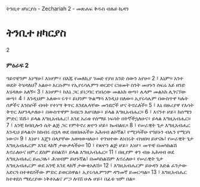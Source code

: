 ﻿
 ትንቢተ ዘካርያስ - Zechariah 2 - መጽሐፍ ቅዱስ ብሉይ ኪዳን
# ትንቢተ ዘካርያስ
2
### ምዕራፍ 2
ዓይኖቼንም አነሣሁ፤ እነሆም፥ በእጁ የመለኪያ ገመድ የያዘ አንድ ሰውን አየሁ።
2 ፤ እኔም። አንተ ወዴት ትሄዳለህ? አልሁ። እርሱም። የኢየሩሳሌምን ወርድና ርዝመት ስንት መሆኑን ሰፍሬ አይ ዘንድ እሄዳለሁ አለኝ።
3 ፤ እነሆም፥ ከእኔ ጋር ይነጋገር የነበረው መልአክ ወጣ፥ ሌላም መልአክ ሊገናኘው ወጣ፥
4 ፤ እንዲህም አለው። ሩጥ፥ ይህንም ጕልማሳ እንዲህ በለው። ኢየሩሳሌም በውስጥዋ ካሉት ሰዎችና እንስሶች ብዛት የተነሣ ቅጥር እንደሌላቸው መንደሮች ሆና ትኖራለች።
5 ፤ እኔ በዙሪያዋ የእሳት ቅጥር እሆንላታለሁ፥ በውስጥዋም ክብርን እሆናለሁ፥ ይላል እግዚአብሔር።
6 ፤ እናንተ ሆይ፥ ከሰሜን ምድር ሽሹ፥ ይላል እግዚአብሔር፤ እንደ አራቱ የሰማይ ነፍሳት በትኛችኋለሁና፥ ይላል እግዚአብሔር።
7 ፤ አንቺ ከባቢሎን ሴት ልጅ ጋር የምትኖሪ ጽዮን ሆይ፥ ኰብልዪ።
8 ፤ የሠራዊት ጌታ እግዚአብሔር እንዲህ ይላልና። ከክብሩ በኋላ ወደ በዘበዙአችሁ አሕዛብ ልኮኛል፤ የሚነካችሁ የዓይኑን ብሌን የሚነካ ነውና።
9 ፤ እነሆ፥ እጄን በላያቸው አወዛውዛለሁ፥ ተገዝተው ለነበሩት ብዝበዛ ይሆናሉ፤ የሠራዊት ጌታ እግዚአብሔርም እንደ ላከኝ ታውቃላችሁ።
10 ፤ የጽዮን ልጅ ሆይ፥ እነሆ፥ መጥቼ በመካከልሽ እኖራለሁና ዘምሪ ደስም ይበልሽ፥ ይላል እግዚአብሔር።
11 ፤ በዚያም ቀን ብዙ አሕዛብ ወደ እግዚአብሔር ይጠጋሉ፥ ሕዝብም ይሆኑኛል፤ በመካከልሽም እኖራለሁ፥ የሠራዊት ጌታ እግዚአብሔርም ወደ አንቺ እንደ ላከኝ ታውቂአለሽ።
12 ፤ እግዚአብሔርም ይሁዳን እድል ፈንታው አድርጎ በተቀደሰችው ምድር ይወርሰዋል፥ ኢየሩሳሌምንም ዳግመኛ ይመርጣል።
13 ፤ እግዚአብሔር ከተቀደሰ ማደሪያው ነቅቶአልና ሥጋ ለባሽ ሁሉ ሆይ፥ በፊቱ ዝም በል። 
